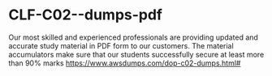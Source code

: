 # CLF-C02--dumps-pdf
Our most skilled and experienced professionals are providing updated and accurate study material in PDF form to our customers. The material accumulators make sure that our students successfully secure at least more than 90% marks https://www.awsdumps.com/dop-c02-dumps.html#
